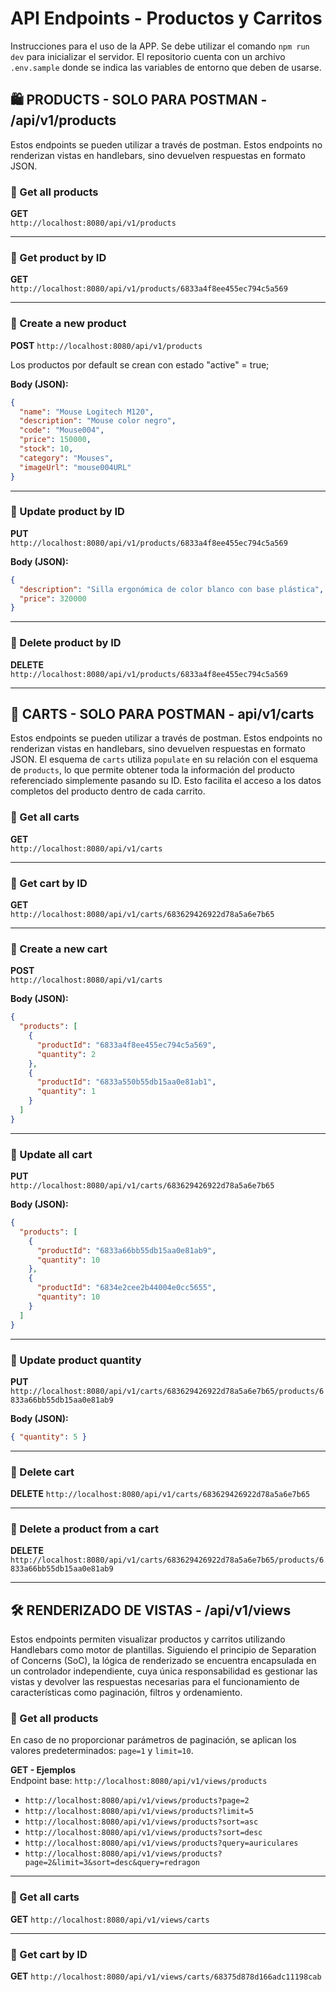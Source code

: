 # API Endpoints - Productos y Carritos

Instrucciones para el uso de la APP. Se debe utilizar el comando `npm run dev` para inicializar el servidor. El repositorio cuenta con un archivo `.env.sample` donde se indica las variables de entorno que deben de usarse.

## 🛍️ PRODUCTS - SOLO PARA POSTMAN - /api/v1/products

Estos endpoints se pueden utilizar a través de postman. Estos endpoints no renderizan vistas en handlebars, sino devuelven respuestas en formato JSON.

### 🔹 Get all products

**GET**  
`http://localhost:8080/api/v1/products`

---

### 🔹 Get product by ID

**GET**  
`http://localhost:8080/api/v1/products/6833a4f8ee455ec794c5a569`

---

### 🔹 Create a new product

**POST**
`http://localhost:8080/api/v1/products`

Los productos por default se crean con estado "active" = true;

**Body (JSON):**

```json
{
  "name": "Mouse Logitech M120",
  "description": "Mouse color negro",
  "code": "Mouse004",
  "price": 150000,
  "stock": 10,
  "category": "Mouses",
  "imageUrl": "mouse004URL"
}
```

---

### 🔹 Update product by ID

**PUT**  
`http://localhost:8080/api/v1/products/6833a4f8ee455ec794c5a569`

**Body (JSON):**

```json
{
  "description": "Silla ergonómica de color blanco con base plástica",
  "price": 320000
}
```

---

### 🔹 Delete product by ID

**DELETE**  
`http://localhost:8080/api/v1/products/6833a4f8ee455ec794c5a569`

---

## 🛒 CARTS - SOLO PARA POSTMAN - api/v1/carts

Estos endpoints se pueden utilizar a través de postman. Estos endpoints no renderizan vistas en handlebars, sino devuelven respuestas en formato JSON. 
El esquema de `carts` utiliza `populate` en su relación con el esquema de `products`, lo que permite obtener toda la información del producto referenciado simplemente pasando su ID. Esto facilita el acceso a los datos completos del producto dentro de cada carrito.

### 🔹 Get all carts

**GET**  
`http://localhost:8080/api/v1/carts`

---

### 🔹 Get cart by ID

**GET**  
`http://localhost:8080/api/v1/carts/683629426922d78a5a6e7b65`

---

### 🔹 Create a new cart

**POST**  
`http://localhost:8080/api/v1/carts`

**Body (JSON):**

```json
{
  "products": [
    {
      "productId": "6833a4f8ee455ec794c5a569",
      "quantity": 2
    },
    {
      "productId": "6833a550b55db15aa0e81ab1",
      "quantity": 1
    }
  ]
}
```

---

### 🔹 Update all cart

**PUT**  
`http://localhost:8080/api/v1/carts/683629426922d78a5a6e7b65`

**Body (JSON):**

```json
{
  "products": [
    {
      "productId": "6833a66bb55db15aa0e81ab9",
      "quantity": 10
    },
    {
      "productId": "6834e2cee2b44004e0cc5655",
      "quantity": 10
    }
  ]
}
```

---


### 🔹 Update product quantity

**PUT**  
`http://localhost:8080/api/v1/carts/683629426922d78a5a6e7b65/products/6833a66bb55db15aa0e81ab9`

**Body (JSON):**

```json
{ "quantity": 5 }
```

---

### 🔹 Delete cart

**DELETE**
`http://localhost:8080/api/v1/carts/683629426922d78a5a6e7b65`

---

### 🔹 Delete a product from a cart

**DELETE**
`http://localhost:8080/api/v1/carts/683629426922d78a5a6e7b65/products/6833a66bb55db15aa0e81ab9`

---

## 🛠️ RENDERIZADO DE VISTAS - /api/v1/views

Estos endpoints permiten visualizar productos y carritos utilizando Handlebars como motor de plantillas.
Siguiendo el principio de Separation of Concerns (SoC), la lógica de renderizado se encuentra encapsulada en un controlador independiente, cuya única responsabilidad es gestionar las vistas y devolver las respuestas necesarias para el funcionamiento de características como paginación, filtros y ordenamiento.


### 🔹 Get all products

En caso de no proporcionar parámetros de paginación, se aplican los valores predeterminados: `page=1` y `limit=10`.

**GET - Ejemplos**  
Endpoint base: `http://localhost:8080/api/v1/views/products`
- `http://localhost:8080/api/v1/views/products?page=2`
- `http://localhost:8080/api/v1/views/products?limit=5`
- `http://localhost:8080/api/v1/views/products?sort=asc`
- `http://localhost:8080/api/v1/views/products?sort=desc`
- `http://localhost:8080/api/v1/views/products?query=auriculares`
- `http://localhost:8080/api/v1/views/products?page=2&limit=3&sort=desc&query=redragon`

---

### 🔹 Get all carts
**GET**
`http://localhost:8080/api/v1/views/carts`

---

### 🔹 Get cart by ID
**GET**
`http://localhost:8080/api/v1/views/carts/68375d878d166adc11198cab`
